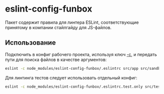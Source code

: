 # eslint-config-funbox

Пакет содержит правила для линтера ESLint, соответствующие принятому в компании стайлгайду для JS-файлов.

## Использование

Подключить в конфиг рабочего проекта, используя ключ [-c](http://eslint.org/docs/user-guide/command-line-interface#-c---config), 
и передать пути для поиска файлов в качестве аргументов:

```sh
eslint -c node_modules/eslint-config-funbox/.eslintrc src/app src/sandbox
```

Для линтинга тестов следует использовать отдельный конфиг:

```sh 
eslint -c node_modules/eslint-config-funbox/.eslintrc.test.only src/tests
```
